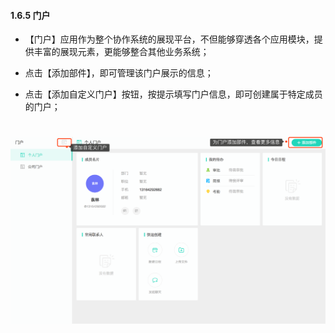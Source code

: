 #### 1.6.5 门户


* 【门户】应用作为整个协作系统的展现平台，不但能够穿透各个应用模块，提供丰富的展现元素，更能够整合其他业务系统；

* 点击【添加部件】，即可管理该门户展示的信息；

* 点击【添加自定义门户】按钮，按提示填写门户信息，即可创建属于特定成员的门户；

# ![](/assets/门户.png)

